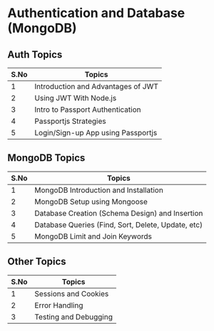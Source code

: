 # Authentication and Database (MongoDB)

## Auth Topics

| S.No | Topics                             |
| ---- | ---------------------------------- |
| 1    | Introduction and Advantages of JWT |
| 2    | Using JWT With Node.js             |
| 3    | Intro to Passport Authentication   |
| 4    | Passportjs Strategies              |
| 5    | Login/Sign-up App using Passportjs |

## MongoDB Topics

| S.No | Topics                                             |
| ---- | -------------------------------------------------- |
| 1    | MongoDB Introduction and Installation              |
| 2    | MongoDB Setup using Mongoose                       |
| 3    | Database Creation (Schema Design) and Insertion    |
| 4    | Database Queries (Find, Sort, Delete, Update, etc) |
| 5    | MongoDB Limit and Join Keywords                    |

## Other Topics

| S.No | Topics                |
| ---- | --------------------- |
| 1    | Sessions and Cookies  |
| 2    | Error Handling        |
| 3    | Testing and Debugging |
